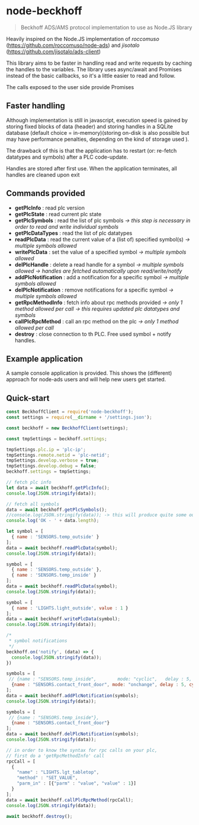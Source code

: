 # node-beckhoff
> Beckhoff ADS/AMS protocol implementation to use as Node.JS library

Heavily inspired on the Node.JS implementation of _roccomuso_ (https://github.com/roccomuso/node-ads)
and _jisotalo_ (https://github.com/jisotalo/ads-client)

This library aims to be faster in handling read and write requests by caching the handles to the variables.
The library uses async/await and Promises instead of the basic callbacks, so it's a little easier to read and follow.

The calls exposed to the user side provide Promises

## Faster handling
Although implementation is still in javascript, execution speed is gained by storing fixed blocks of data (header) and storing handles in a SQLite database (default choice = in-memory)(storing on-disk is also possible but may have performance penalties, depending on the kind of storage used ).

The drawback of this is that the application has to restart (or: re-fetch datatypes and symbols) after a PLC code-update. 

Handles are stored after first use.
When the application terminates, all handles are cleaned upon exit

## Commands provided
* __getPlcInfo__  : read plc version
* __getPlcState__ : read current plc state 
* __getPlcSymbols__ : read the list of plc symbols 
  _-> this step is necessary in order to read and write individual symbols_
* __getPlcDataTypes__ : read the list of plc datatypes
* __readPlcData__ : read the current value of a (list of) specified symbol(s) 
  _-> multiple symbols allowed_
* __writePlcData__ : set the value of a specified symbol 
  _-> multiple symbols allowed_
* __delPlcHandle__ : delete a read handle for a symbol
  _-> multiple symbols allowed_
  _-> handles are fetched automatically upon read/write/notify_
* __addPlcNotification__ : add a notification for a specific symbol
  _-> multiple symbols allowed_
* __delPlcNotification__ : remove notifications for a specific symbol
  _-> multiple symbols allowed_
* __getRpcMethodInfo__ : fetch info about rpc methods provided
  _-> only 1 method allowed per call_
  _-> this requires updated plc datatypes and symbols_
* __callPlcRpcMethod__ : call an rpc method on the plc
  _-> only 1 method allowed per call_
* __destroy__ : close connection to th PLC. Free used symbol + notify handles.

## Example application
A sample console application is provided.
This shows the (different) approach for node-ads users and will help new users get started.

## Quick-start

```javascript
const BeckhoffClient = require('node-beckhoff');
const settings = require(__dirname + '/settings.json');

const beckhoff = new BeckhoffClient(settings);

const tmpSettings = beckhoff.settings;

tmpSettings.plc.ip = 'plc-ip';
tmpSettings.remote.netid = 'plc-netid';
tmpSettings.develop.verbose = true;
tmpSettings.develop.debug = false;
beckhoff.settings = tmpSettings;

// fetch plc info
let data = await beckhoff.getPlcInfo();
console.log(JSON.stringify(data));

// fetch all symbols 
data = await beckhoff.getPlcSymbols();
//console.log(JSON.stringify(data)); -> this will produce quite some output
console.log('OK - ' + data.length);

let symbol = [
  { name : 'SENSORS.temp_outside' }
];
data = await beckhoff.readPlcData(symbol);
console.log(JSON.stringify(data));

symbol = [
  { name : 'SENSORS.temp_outside' },
  { name : 'SENSORS.temp_inside' }
];
data = await beckhoff.readPlcData(symbol);
console.log(JSON.stringify(data));

symbol = [
  { name : 'LIGHTS.light_outside', value : 1 }
];
data = await beckhoff.writePlcData(symbol);
console.log(JSON.stringify(data));

/*
 * symbol notifications
 */
beckhoff.on('notify', (data) => {
  console.log(JSON.stringify(data));
})

symbols = [
 // {name : "SENSORS.temp_inside",        mode: "cyclic",   delay : 5, cycle: 30},
  {name : "SENSORS.contact_front_door", mode: "onchange", delay : 5, cycle: 5}
];
data = await beckhoff.addPlcNotification(symbols);
console.log(JSON.stringify(data));

symbols = [
 // {name : "SENSORS.temp_inside"},
  {name : "SENSORS.contact_front_door"}
];
data = await beckhoff.delPlcNotification(symbols);
console.log(JSON.stringify(data));

// in order to know the syntax for rpc calls on your plc,
// first do a 'getRpcMethodInfo' call
rpcCall = [
  {
    "name" : "LIGHTS.lgt_tabletop",
    "method" : "SET_VALUE", 
    "parm_in" : [{"parm" : "value", "value" : 1}]
  }
];
data = await beckhoff.callPlcRpcMethod(rpcCall);
console.log(JSON.stringify(data));

await beckhoff.destroy();
```